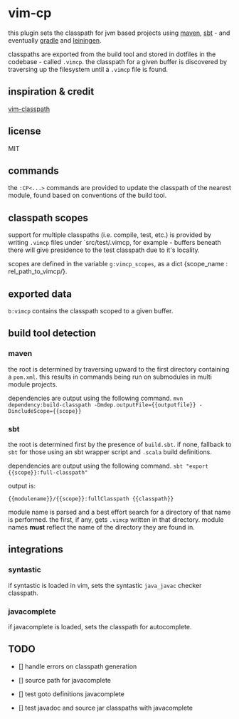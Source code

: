 # vim-cp

this plugin sets the classpath for jvm based projects using
[maven](http://maven.apache.org), [sbt](http://scala-sbt.org) - and eventually
[gradle](http://gradle.org) and [leiningen](http://lieningen.org).

classpaths are exported from the build tool and stored in dotfiles in the
codebase - called `.vimcp`. the classpath for a given buffer is discovered by
traversing up the filesystem until a `.vimcp` file is found.

## inspiration & credit

[vim-classpath](https://github.com/tpope/vim-classpath)

## license

MIT

## commands

the `:CP<...>` commands are provided to update the classpath of the
nearest module, found based on conventions of the build tool.

## classpath scopes

support for multiple classpaths (i.e. compile, test, etc.) is provided by
writing `.vimcp` files under `src/test/.vimcp, for example - buffers beneath
there will give presidence to the test classpath due to it's locality.

scopes are defined in the variable `g:vimcp_scopes`, as a dict {scope_name :
rel_path_to_vimcp/}.

## exported data

  `b:vimcp` contains the classpath scoped to a given buffer.

## build tool detection

### maven

  the root is determined by traversing upward to the first directory containing
  a `pom.xml`. this results in commands being run on submodules in multi module
  projects.

  dependencies are output using the following command.  `mvn
  dependency:build-classpath -Dmdep.outputFile={{outputfile}}
  -DincludeScope={{scope}}`

### sbt

  the root is determined first by the presence of `build.sbt`. if none,
  fallback to `sbt` for those using an sbt wrapper script and `.scala` build
  definitions.

  dependencies are output using the following command.  `sbt "export
  {{scope}}:full-classpath"`

output is:

`{{modulename}}/{{scope}}:fullClasspath {{classpath}}`

module name is parsed and a best effort search for a directory of that name is
performed. the first, if any, gets `.vimcp` written in that directory. module names __must__ reflect the name of the directory they are found in.

## integrations

### syntastic

if syntastic is loaded in vim, sets the syntastic `java_javac` checker classpath.

### javacomplete

if javacomplete is loaded, sets the classpath for autocomplete.

## TODO

- [] handle errors on classpath generation

- [] source path for javacomplete

- [] test goto definitions javacomplete

- [] test javadoc and source jar classpaths with javacomplete
